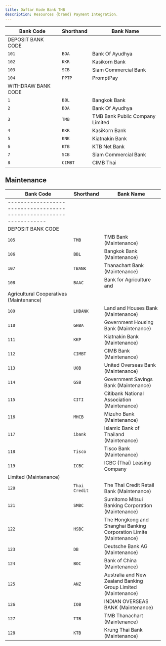 ```yaml
---
title: Daftar Kode Bank THB
description: Resources {brand} Payment Integration. 
---
```


| Bank Code          | Shorthand | Bank Name                       |
| ------------------ | --------- | ------------------------------- |
| DEPOSIT BANK CODE  |
| `101`              | `BOA`     | Bank Of Ayudhya                 |
| `102`              | `KKR`     | Kasikorn Bank                   |
| `103`              | `SCB`     | Siam Commercial Bank            |
| `104`              | `PPTP`    | PromptPay                       |
| WITHDRAW BANK CODE |
| `1`                | `BBL`     | Bangkok Bank                    |
| `2`                | `BOA`     | Bank Of Ayudhya                 |
| `3`                | `TMB`     | TMB Bank Public Company Limited |
| `4`                | `KKR`     | KasiKorn Bank                   |
| `5`                | `KNK`     | Kiatnakin Bank                  |
| `6`                | `KTB`     | KTB Net Bank                    |
| `7`                | `SCB`     | Siam Commercial Bank            |
| `8`                | `CIMBT`   | CIMB Thai                       |

## Maintenance

| Bank Code                                                          | Shorthand     | Bank Name                                                          |
| ------------------------------------------------------------------ | ------------- | ------------------------------------------------------------------ |
| ------------------------------------------------------------------ |
| DEPOSIT BANK CODE                                                  |
| `105`                                                              | `TMB`         | TMB Bank (Maintenance)                                             |
| `106`                                                              | `BBL`         | Bangkok Bank (Maintenance)                                         |
| `107`                                                              | `TBANK`       | Thanachart Bank (Maintenance)                                      |
| `108`                                                              | `BAAC`        | Bank for Agriculture and                                           |
| Agricultural Cooperatives (Maintenance)                            |
| `109`                                                              | `LHBANK`      | Land and Houses Bank (Maintenance)                                 |
| `110`                                                              | `GHBA`        | Government Housing Bank (Maintenance)                              |
| `111`                                                              | `KKP`         | Kiatnakin Bank (Maintenance)                                       |
| `112`                                                              | `CIMBT`       | CIMB Bank (Maintenance)                                            |
| `113`                                                              | `UOB`         | United Overseas Bank (Maintenance)                                 |
| `114`                                                              | `GSB`         | Government Savings Bank (Maintenance)                              |
| `115`                                                              | `CITI`        | Citibank National Association (Maintenance)                        |
| `116`                                                              | `MHCB`        | Mizuho Bank (Maintenance)                                          |
| `117`                                                              | `ibank`       | Islamic Bank of Thailand (Maintenance)                             |
| `118`                                                              | `Tisco`       | Tisco Bank (Maintenance)                                           |
| `119`                                                              | `ICBC`        | ICBC (Thai) Leasing Company                                        |
| Limited (Maintenance)                                              |
| `120`                                                              | `Thai Credit` | The Thai Credit Retail Bank (Maintenance)                          |
| `121`                                                              | `SMBC`        | Sumitomo Mitsui Banking Corporation (Maintenance)                  |
| `122`                                                              | `HSBC`        | The Hongkong and Shanghai Banking Corporation Limite (Maintenance) |
| `123`                                                              | `DB`          | Deutsche Bank AG (Maintenance)                                     |
| `124`                                                              | `BOC`         | Bank of China (Maintenance)                                        |
| `125`                                                              | `ANZ`         | Australia and New Zealand Banking Group Limited (Maintenance)      |
| `126`                                                              | `IOB`         | INDIAN OVERSEAS BANK (Maintenance)                                 |
| `127`                                                              | `TTB`         | TMB Thanachart (Maintenance)                                       |
| `128`                                                              | `KTB`         | Krung Thai Bank (Maintenance)                                      |
